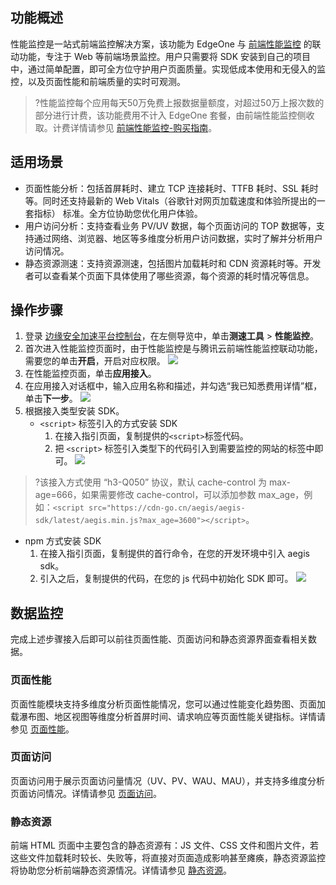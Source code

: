 ## 功能概述
性能监控是一站式前端监控解决方案，该功能为 EdgeOne 与  [前端性能监控](https://cloud.tencent.com/document/product/1464) 的联动功能，专注于 Web 等前端场景监控。用户只需要将 SDK 安装到自己的项目中，通过简单配置，即可全方位守护用户页面质量。实现低成本使用和无侵入的监控，以及页面性能和前端质量的实时可观测。
>?性能监控每个应用每天50万免费上报数据量额度，对超过50万上报次数的部分进行计费，该功能费用不计入 EdgeOne 套餐，由前端性能监控侧收取。计费详情请参见  [前端性能监控-购买指南](https://cloud.tencent.com/document/product/1464/61491)。

## 适用场景
- 页面性能分析：包括首屏耗时、建立 TCP 连接耗时、TTFB 耗时、SSL 耗时等。同时还支持最新的 Web Vitals（谷歌针对网页加载速度和体验所提出的一套指标） 标准。全方位协助您优化用户体验。
-  用户访问分析：支持查看业务 PV/UV 数据，每个页面访问的 TOP 数据等，支持通过网络、浏览器、地区等多维度分析用户访问数据，实时了解并分析用户访问情况。
-   静态资源测速：支持资源测速，包括图片加载耗时和 CDN 资源耗时等。开发者可以查看某个页面下具体使用了哪些资源，每个资源的耗时情况等信息。


## 操作步骤
1. 登录 [边缘安全加速平台控制台](https://console.cloud.tencent.com/edgeone)，在左侧导览中，单击**测速工具** > **性能监控**。
2. 首次进入性能监控页面时，由于性能监控是与腾讯云前端性能监控联动功能，需要您的单击**开启**，开启对应权限。
![](https://qcloudimg.tencent-cloud.cn/raw/1ef5471409667ca7180d0f5a8b5579c0.png)
3. 在性能监控页面，单击**应用接入**。
4. 在应用接入对话框中，输入应用名称和描述，并勾选“我已知悉费用详情”框，单击**下一步**。
![](https://qcloudimg.tencent-cloud.cn/raw/43a8e502bfd033e912efd2effe7c0c5c.png)
5. 根据接入类型安装 SDK。
   - `<script>` 标签引入的方式安装 SDK
      1. 在接入指引页面，复制提供的`<script>`标签代码。
      2. 把 `<script>` 标签引入类型下的代码引入到需要监控的网站的<head></head>标签中即可。
![](https://qcloudimg.tencent-cloud.cn/raw/8c60e268f9ff68329040e63659bbe5ea.png)
>?该接入方式使用 “h3-Q050” 协议，默认 cache-control 为 max-age=666，如果需要修改 cache-control，可以添加参数 max_age，例如：`<script src="https://cdn-go.cn/aegis/aegis-sdk/latest/aegis.min.js?max_age=3600"></script>`。
>
 - npm 方式安装 SDK
    1. 在接入指引页面，复制提供的首行命令，在您的开发环境中引入 aegis sdk。
    2. 引入之后，复制提供的代码，在您的 js 代码中初始化 SDK 即可。
![](https://qcloudimg.tencent-cloud.cn/raw/6295bb09970541d16bc5ad0724467f4f.png)


## 数据监控
完成上述步骤接入后即可以前往页面性能、页面访问和静态资源界面查看相关数据。

###  页面性能
页面性能模块支持多维度分析页面性能情况，您可以通过性能变化趋势图、页面加载瀑布图、地区视图等维度分析首屏时间、请求响应等页面性能关键指标。详情请参见 [页面性能](https://cloud.tencent.com/document/product/1464/58143)。
###  页面访问
页面访问用于展示页面访问量情况（UV、PV、WAU、MAU），并支持多维度分析页面访问情况。详情请参见 [页面访问](https://cloud.tencent.com/document/product/1464/58142)。
###  静态资源
前端 HTML 页面中主要包含的静态资源有：JS 文件、CSS 文件和图片文件，若这些文件加载耗时较长、失败等，将直接对页面造成影响甚至瘫痪，静态资源监控将协助您分析前端静态资源情况。详情请参见 [静态资源](https://cloud.tencent.com/document/product/1464/58138)。
